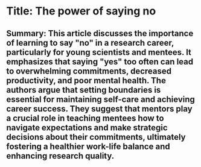 # Title: The power of saying no

## Summary: This article discusses the importance of learning to say "no" in a research career, particularly for young scientists and mentees. It emphasizes that saying "yes" too often can lead to overwhelming commitments, decreased productivity, and poor mental health. The authors argue that setting boundaries is essential for maintaining self-care and achieving career success. They suggest that mentors play a crucial role in teaching mentees how to navigate expectations and make strategic decisions about their commitments, ultimately fostering a healthier work-life balance and enhancing research quality.